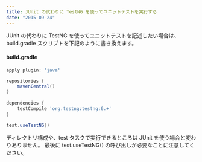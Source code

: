 ```yaml
---
title: JUnit の代わりに TestNG を使ってユニットテストを実行する
date: "2015-09-24"
---
```


JUnit の代わりに TestNG を使ってユニットテストを記述したい場合は、build.gradle スクリプトを下記のように書き換えます。

#### build.gradle

```groovy
apply plugin: 'java'

repositories {
    mavenCentral()
}

dependencies {
    testCompile 'org.testng:testng:6.+'
}

test.useTestNG()
```

ディレクトリ構成や、test タスクで実行できるところは JUnit を使う場合と変わりありません。
最後に test.useTestNG() の呼び出しが必要なことに注意してください。

